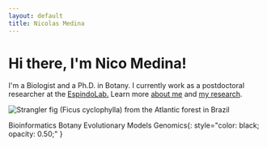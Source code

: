 ```yaml
---
layout: default
title: Nicolas Medina
---
```

# Hi there, I'm Nico Medina!

I'm a Biologist and a Ph.D. in Botany. I currently work as a postdoctoral researcher at the [EspindoLab.](https://espindolab.weebly.com/) Learn more [about me](/about) and [my research](/research).

![Strangler fig (Ficus cyclophylla) from the Atlantic forest in Brazil](20160802_133914.jpg)

Bioinformatics Botany Evolutionary Models Genomics{: style="color: black; opacity: 0.50;" }
